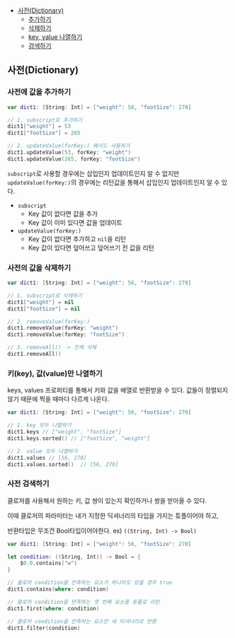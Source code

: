 
- [사전(Dictionary)](#사전dictionary)
    - [추가하기](#사전에-값을-추가하기)
    - [삭제하기](#사전의-값을-삭제하기)
    - [key, value 나열하기](#키key-값value만-나열하기)
    - [검색하기](#사전-검색하기)

## 사전(Dictionary)
### 사전에 값을 추가하기
```swift
var dict1: [String: Int] = ["weight": 56, "footSize": 270]

// 1. subscript로 추가하기
dict1["weight"] = 53
dict1["footSize"] = 265

// 2. updateValue(forKey:) 메서드 사용하기
dict1.updateValue(53, forKey: "weight")
dict1.updateValue(265, forKey: "footSize")
```
`subscript`로 사용할 경우에는 삽입인지 업데이트인지 알 수 없지만 `updateValue(forKey:)`의 경우에는 리턴값을 통해서 삽입인지 업데이트인지 알 수 있다.
- `subscript`
    - Key 값이 없다면 값을 추가
    - Key 값이 이미 있다면 값을 업데이트
- `updateValue(forKey:)`
    - Key 값이 없다면 추가하고 `nil`을 리턴
    - Key 값이 있다면 덮어쓰고 덮어쓰기 전 값을 리턴

### 사전의 값을 삭제하기
```swift
var dict1: [String: Int] = ["weight": 56, "footSize": 270]

// 1. subscript로 삭제하기
dict1["weight"] = nil
dict1["footSize"] = nil

// 2. removeValue(forKey:)
dict1.removeValue(forKey: "weight")
dict1.removeValue(forKey: "footSize")

// 3. removeAll() -> 전체 삭제
dict1.removeAll()
```

### 키(key), 값(value)만 나열하기
keys, values 프로퍼티를 통해서 키와 값을 배열로 반환받을 수 있다.
값들이 정렬되지 않기 때문에 찍을 때마다 다르게 나온다.
```swift
var dict1: [String: Int] = ["weight": 56, "footSize": 270]

// 1. key 모두 나열하기
dict1.keys // ["weight", "footSize"]
dict1.keys.sorted() // ["footSize", "weight"]

// 2. value 모두 나열하기
dict1.values // [56, 270]
dict1.values.sorted()  // [56, 270]
```

### 사전 검색하기
클로저를 사용해서 원하는 키, 값 쌍이 있는지 확인하거나 쌍을 받아올 수 있다.

이때 클로저의 파라미터는 내가 지정한 딕셔너리의 타입을 가지는 튜플이어야 하고,

반환타입은 무조건 Bool타입이어야한다. ex) `((String, Int) -> Bool)`

```swift
var dict1: [String: Int] = ["weight": 56, "footSize": 270]

let condition: ((String, Int)) -> Bool = {
    $0.0.contains("w")
}

// 클로저 condition을 만족하는 요소가 하나라도 있을 경우 true
dict1.contains(where: condition)

// 클로저 condition을 만족하는 첫 번째 요소를 튜플로 리턴
dict1.first(where: condition)

// 클로저 condition을 만족하는 요소만 새 딕셔너리로 반환
dict1.filter(condition)

```
